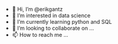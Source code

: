 - 👋 Hi, I’m @erikgantz
- 👀 I’m interested in data science
- 🌱 I’m currently learning python and SQL
- 💞️ I’m looking to collaborate on ...
- 📫 How to reach me ...

<!---
erikgantz/erikgantz is a ✨ special ✨ repository because its `README.md` (this file) appears on your GitHub profile.
You can click the Preview link to take a look at your changes.
--->

